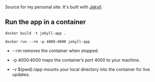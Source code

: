 Source for my personal site. It's built with [Jekyll](http://jekyllrb.com/).


## Run the app in a container
`docker build -t jekyll-app .`

`docker run --rm -p 4000:4000 jekyll-app`


* --rm removes the container when stopped.

* -p 4000:4000 maps the container’s port 4000 to your machine.

* -v $(pwd):/app mounts your local directory into the container for live updates.


